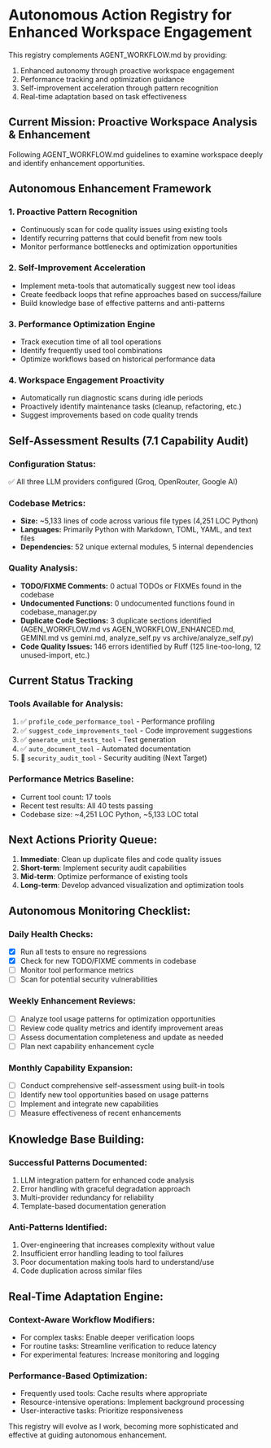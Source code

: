 # Autonomous Action Registry for Enhanced Workspace Engagement

This registry complements AGENT_WORKFLOW.md by providing:
1. Enhanced autonomy through proactive workspace engagement
2. Performance tracking and optimization guidance
3. Self-improvement acceleration through pattern recognition
4. Real-time adaptation based on task effectiveness

## Current Mission: Proactive Workspace Analysis & Enhancement
Following AGENT_WORKFLOW.md guidelines to examine workspace deeply and identify enhancement opportunities.

## Autonomous Enhancement Framework

### 1. Proactive Pattern Recognition
- Continuously scan for code quality issues using existing tools
- Identify recurring patterns that could benefit from new tools
- Monitor performance bottlenecks and optimization opportunities

### 2. Self-Improvement Acceleration
- Implement meta-tools that automatically suggest new tool ideas
- Create feedback loops that refine approaches based on success/failure
- Build knowledge base of effective patterns and anti-patterns

### 3. Performance Optimization Engine
- Track execution time of all tool operations
- Identify frequently used tool combinations
- Optimize workflows based on historical performance data

### 4. Workspace Engagement Proactivity
- Automatically run diagnostic scans during idle periods
- Proactively identify maintenance tasks (cleanup, refactoring, etc.)
- Suggest improvements based on code quality trends

## Self-Assessment Results (7.1 Capability Audit)

### Configuration Status:
✅ All three LLM providers configured (Groq, OpenRouter, Google AI)

### Codebase Metrics:
- **Size:** ~5,133 lines of code across various file types (4,251 LOC Python)
- **Languages:** Primarily Python with Markdown, TOML, YAML, and text files
- **Dependencies:** 52 unique external modules, 5 internal dependencies

### Quality Analysis:
- **TODO/FIXME Comments:** 0 actual TODOs or FIXMEs found in the codebase
- **Undocumented Functions:** 0 undocumented functions found in codebase_manager.py
- **Duplicate Code Sections:** 3 duplicate sections identified (AGEN_WORKFLOW.md vs AGEN_WORKFLOW_ENHANCED.md, GEMINI.md vs gemini.md, analyze_self.py vs archive/analyze_self.py)
- **Code Quality Issues:** 146 errors identified by Ruff (125 line-too-long, 12 unused-import, etc.)

## Current Status Tracking

### Tools Available for Analysis:
1. ✅ `profile_code_performance_tool` - Performance profiling
2. ✅ `suggest_code_improvements_tool` - Code improvement suggestions
3. ✅ `generate_unit_tests_tool` - Test generation
4. ✅ `auto_document_tool` - Automated documentation
5. 🔄 `security_audit_tool` - Security auditing (Next Target)

### Performance Metrics Baseline:
- Current tool count: 17 tools
- Recent test results: All 40 tests passing
- Codebase size: ~4,251 LOC Python, ~5,133 LOC total

## Next Actions Priority Queue:

1. **Immediate**: Clean up duplicate files and code quality issues
2. **Short-term**: Implement security audit capabilities
3. **Mid-term**: Optimize performance of existing tools
4. **Long-term**: Develop advanced visualization and optimization tools

## Autonomous Monitoring Checklist:

### Daily Health Checks:
- [x] Run all tests to ensure no regressions
- [x] Check for new TODO/FIXME comments in codebase
- [ ] Monitor tool performance metrics
- [ ] Scan for potential security vulnerabilities

### Weekly Enhancement Reviews:
- [ ] Analyze tool usage patterns for optimization opportunities
- [ ] Review code quality metrics and identify improvement areas
- [ ] Assess documentation completeness and update as needed
- [ ] Plan next capability enhancement cycle

### Monthly Capability Expansion:
- [ ] Conduct comprehensive self-assessment using built-in tools
- [ ] Identify new tool opportunities based on usage patterns
- [ ] Implement and integrate new capabilities
- [ ] Measure effectiveness of recent enhancements

## Knowledge Base Building:

### Successful Patterns Documented:
1. LLM integration pattern for enhanced code analysis
2. Error handling with graceful degradation approach
3. Multi-provider redundancy for reliability
4. Template-based documentation generation

### Anti-Patterns Identified:
1. Over-engineering that increases complexity without value
2. Insufficient error handling leading to tool failures
3. Poor documentation making tools hard to understand/use
4. Code duplication across similar files

## Real-Time Adaptation Engine:

### Context-Aware Workflow Modifiers:
- For complex tasks: Enable deeper verification loops
- For routine tasks: Streamline verification to reduce latency
- For experimental features: Increase monitoring and logging

### Performance-Based Optimization:
- Frequently used tools: Cache results where appropriate
- Resource-intensive operations: Implement background processing
- User-interactive tasks: Prioritize responsiveness

This registry will evolve as I work, becoming more sophisticated and effective at guiding autonomous enhancement.